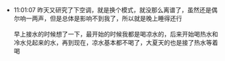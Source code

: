
- 11:01:07 昨天又研究了下空调，就是换个模式，就没那么离谱了，虽然还是偶尔响一两声，但是总体是影响不到我了，所以就是晚上睡得还行<br><br>早上接水的时候想了一下，最开始的时候我都是喝凉水的，后来开始喝热水和冷水兑起来的水，再到现在，凉水基本都不喝了，大夏天的也是接了热水等着喝